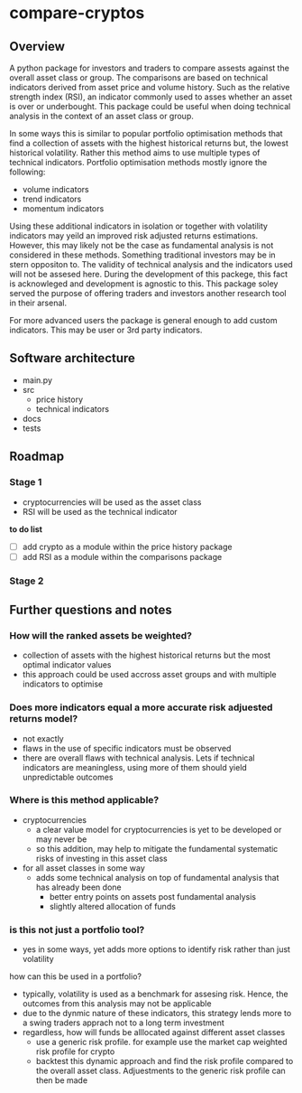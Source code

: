 # compare-cryptos

## Overview

A python package for investors and traders to compare assests against the overall asset class or group.
The comparisons are based on technical indicators derived from asset price and volume history.
Such as the relative strength index (RSI), an indicator commonly used to asses whether an asset is 
over or underbought. This package could be useful when doing technical analysis in the context of an asset class or group.

In some ways this is similar to popular portfolio optimisation methods that find a collection of assets 
with the highest historical returns but, the lowest historical volatility. Rather this method aims to use 
multiple types of technical indicators. Portfolio optimisation methods mostly ignore the following:

- volume indicators
- trend indicators
- momentum indicators

Using these additional indicators in isolation or together with volatility indicators may yeild an improved risk 
adjusted returns estimations. However, this may likely not be the case as fundamental analysis is not considered in these methods.
Something traditional investors may be in stern oppositon to. The validity of technical analysis and the indicators used will not 
be assesed here. During the development of this packege, this fact is acknowleged and development is agnostic to this.
This package soley served the purpose of offering traders and investors another research tool in their arsenal.

For more advanced users the package is general enough to add custom indicators. This may be user or 3rd party indicators.

## Software architecture

- main.py
- src
    - price history
    - technical indicators
- docs
- tests

## Roadmap

### Stage 1
- cryptocurrencies will be used as the asset class
- RSI will be used as the technical indicator

**to do list**

- [ ] add crypto as a module within the price history package
- [ ] add RSI as a module within the comparisons package

### Stage 2


## Further questions and notes

### How will the ranked assets be weighted?
- collection of assets with the highest historical returns but the most optimal indicator values
- this approach could be used accross asset groups and with multiple indicators to optimise

### Does more indicators equal a more accurate risk adjuested returns model?
- not exactly
- flaws in the use of specific indicators must be observed
- there are overall flaws with technical analysis. Lets if technical indicators are meaningless, using more 
of them should yield unpredictable outcomes

### Where is this method applicable?
- cryptocurrencies
    - a clear value model for cryptocurrencies is yet to be developed or may never be
    - so this addition, may help to mitigate the fundamental systematic risks of investing in this asset class
- for all asset classes in some way
    - adds some technical analysis on top of fundamental analysis that has already been done
        - better entry points on assets post fundamental analysis
        - slightly altered allocation of funds 

### is this not just a portfolio tool?
- yes in some ways, yet adds more options to identify risk rather than just volatility

how can this be used in a portfolio?
- typically, volatility is used as a benchmark for assesing risk. Hence, the outcomes from this analysis may
not be applicable
- due to the dynmic nature of these indicators, this strategy lends more to a swing traders apprach not to a long term investment
- regardless, how will funds be alllocated against different asset classes
    - use a generic risk profile. for example use the market cap weighted risk profile for crypto
    - backtest this dynamic approach and find the risk profile compared to the overall asset class. Adjuestments to the generic risk profile can then be made